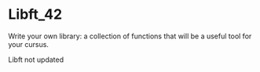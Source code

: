 # Libft_42
Write your own library: a collection of functions that will be a useful tool for your cursus.

Libft not updated
